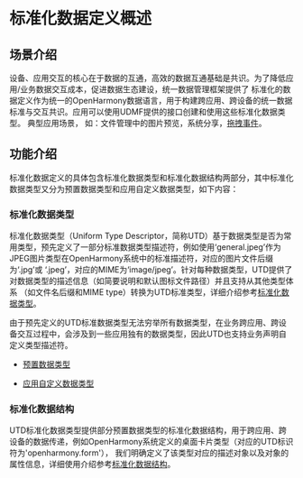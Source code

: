# 标准化数据定义概述


## 场景介绍

设备、应用交互的核心在于数据的互通，高效的数据互通基础是共识。为了降低应用/业务数据交互成本，促进数据生态建设，统一数据管理框架提供了
标准化的数据定义作为统一的OpenHarmony数据语言，用于构建跨应用、跨设备的统一数据标准与交互共识。应用可以使用UDMF提供的接口创建和使用这些标准化数据类型。
典型应用场景， 如：文件管理中的图片预览，系统分享，[拖拽事件](../reference/arkui-ts/ts-universal-events-drag-drop.md#dragevent说明)。

## 功能介绍

标准化数据定义的具体包含标准化数据类型和标准化数据结构两部分，其中标准化数据类型又分为预置数据类型和应用自定义数据类型，如下内容：

### 标准化数据类型
标准化数据类型（Uniform Type Descriptor，简称UTD）基于数据类型是否为常用类型，预先定义了一部分标准数据类型描述符，例如使用‘general.jpeg’作为JPEG图片类型在OpenHarmony系统中的标准描述符，对应的图片文件后缀为‘.jpg’或
‘.jpeg’，对应的MIME为‘image/jpeg’。针对每种数据类型，UTD提供了对数据类型的描述信息（如简要说明和默认图标文件路径）并且支持从其他类型体系
（如文件名后缀和MIME type）转换为UTD标准类型，详细介绍参考[标准化数据类型](uniform-type-descriptors.md)。

由于预先定义的UTD标准数据类型无法穷举所有数据类型，在业务跨应用、跨设备交互过程中，会涉及到一些应用独有的数据类型，因此UTD也支持业务声明自定义类型描述符。
- [预置数据类型](uniform-type-descriptors.md#预置数据类型)

- [应用自定义数据类型](uniform-type-descriptors.md#应用自定义数据类型)

### 标准化数据结构

  UTD标准化数据类型提供部分预置数据类型的标准化数据结构，用于跨应用、跨设备的数据传递，例如OpenHarmony系统定义的桌面卡片类型（对应的UTD标识符为'openharmony.form'），
  我们明确定义了该类型对应的描述对象以及对象的属性信息，详细使用介绍参考[标准化数据结构](specific-defined-data-types.md)。
